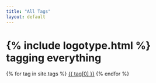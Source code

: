 ```yaml
---
title: "All Tags"
layout: default
---
```


<h1>
  {% include logotype.html %} tagging
  <span class="c-lozenge">everything</span>
</h1>

<nav class="c-tag-list">
{% for tag in site.tags %}
  <a href="/tagging/{{ tag[0] }}/" class="c-tag">{{ tag[0] }}</a>
{% endfor %}
</nav>
